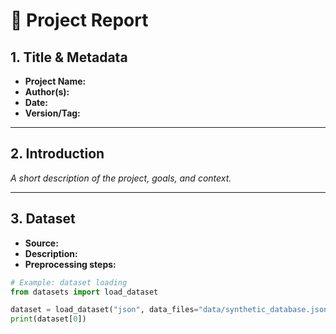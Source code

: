 # 📝 Project Report

## 1. Title & Metadata
- **Project Name:**  
- **Author(s):**  
- **Date:**  
- **Version/Tag:**  

---

## 2. Introduction
_A short description of the project, goals, and context._

---

## 3. Dataset
- **Source:**  
- **Description:**  
- **Preprocessing steps:**  

```python
# Example: dataset loading
from datasets import load_dataset

dataset = load_dataset("json", data_files="data/synthetic_database.json", split="train")
print(dataset[0])
